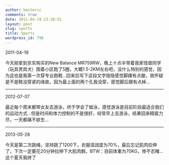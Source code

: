 ```yaml
---
author: besteric
comments: true
date: 2011-04-19 23:28:51
layout: post
slug: sports
title: Sports
wordpress_id: 790
---
```


2011-04-19

今天刚拿到京东购买的New Balance MR759RW，晚上十点半带着我家怪兽同学（玩具贵宾犬）围着小区跑了5圈，大概1.5-2KM左右吧，没什么特别的感觉，因为这也是我第一次穿专业跑鞋...回来后写下这段文字隐隐感觉脚踝有点酸，我怀疑是不是鞋没穿紧的缘故，因为最上面的两个孔我没穿，感觉脚后跟有点掉...

----

2012-07-07

最近每个周末都带女友去游泳，终于学会了蛙泳，感觉游泳是目前阶段最适合我们的运动方式...但是时间和体力控制的不是很好，经常早上去游泳，结果回来精疲力尽，一天都痛不欲生...

----

2013-05-28

今天是第二次跳绳，坚持跳了1200下，衣服湿润度为70%，最后忘记肌肉拉伸了，下次一定要花20分钟拉伸下大肌肉群。BTW：目前体重为70KG，惨不忍睹...这个夏天我拼了